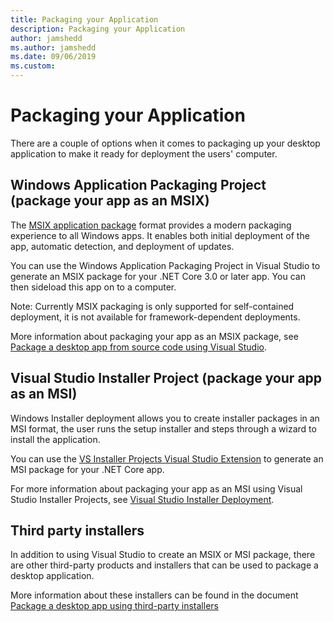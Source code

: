 ```yaml
---
title: Packaging your Application
description: Packaging your Application
author: jamshedd
ms.author: jamshedd
ms.date: 09/06/2019
ms.custom: 
---
```

# Packaging your Application

There are a couple of options when it comes to packaging up your desktop application to make it ready for deployment the users' computer.

## Windows Application Packaging Project (package your app as an MSIX)

The [MSIX application package](https://docs.microsoft.com/windows/msix/overview) format provides a modern packaging experience to all Windows apps. It enables both initial deployment of the app, automatic detection, and deployment of updates. 

You can use the Windows Application Packaging Project in Visual Studio to generate an MSIX package for your .NET Core 3.0 or later app. You can then sideload this app on to a computer.

Note: Currently MSIX packaging is only supported for self-contained deployment, it is not available for framework-dependent deployments.

More information about packaging your app as an MSIX package, see [Package a desktop app from source code using Visual Studio](https://docs.microsoft.com/windows/msix/desktop/desktop-to-uwp-packaging-dot-net).



## Visual Studio Installer Project (package your app as an MSI)

Windows Installer deployment allows you to create installer packages in an MSI format, the user runs the setup installer and steps through a wizard to install the application. 

You can use the [VS Installer Projects Visual Studio Extension](https://marketplace.visualstudio.com/items?itemName=visualstudioclient.MicrosoftVisualStudio2017InstallerProjects) to generate an MSI package for your .NET Core app.

For more information about packaging your app as an MSI using Visual Studio Installer Projects, see [Visual Studio Installer Deployment](https://docs.microsoft.com/previous-versions/visualstudio/visual-studio-2010/2kt85ked(v=vs.100)).


## Third party installers

In addition to using Visual Studio to create an MSIX or MSI package, there are other third-party products and installers that can be used to package a desktop application. 

More information about these installers can be found in the document [Package a desktop app using third-party installers](https://docs.microsoft.com/windows/msix/desktop/desktop-to-uwp-third-party-installer)